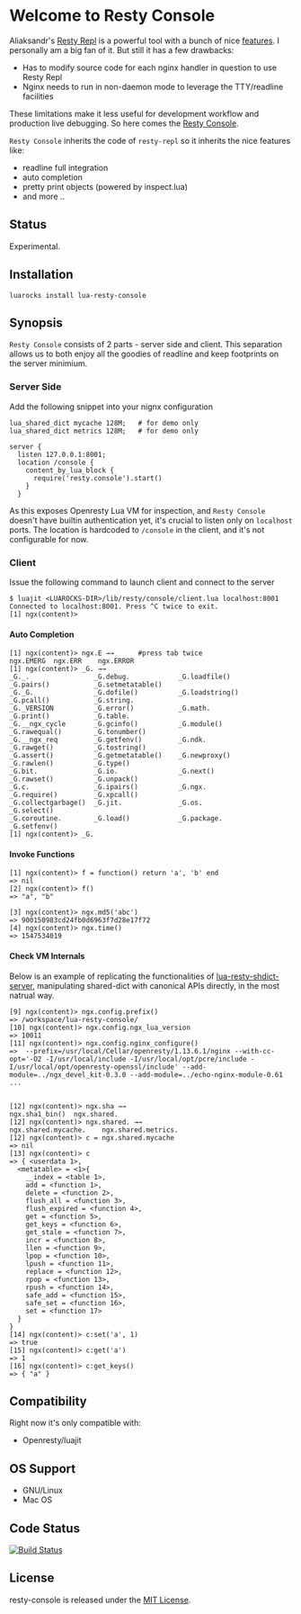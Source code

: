 # Welcome to Resty Console

Aliaksandr's [Resty Repl](https://github.com/saks/lua-resty-repl) is a powerful tool with a bunch of nice [features](https://github.com/saks/lua-resty-repl#features). I personally am a big fan of it. But still it has a few drawbacks:

* Has to modify source code for each nginx handler in question to use Resty Repl
* Nginx needs to run in non-daemon mode to leverage the TTY/readline facilities

These limitations make it less useful for development workflow and production live debugging. So here comes the [Resty Console](https://github.com/nicoster/lua-resty-console).

`Resty Console` inherits the code of `resty-repl` so it inherits the nice features like:
* readline full integration
* auto completion
* pretty print objects (powered by inspect.lua)
* and more ..
## Status
Experimental.

## Installation
```
luarocks install lua-resty-console
```

## Synopsis


`Resty Console` consists of 2 parts - server side and client. This separation allows us to both enjoy all the goodies of readline and keep footprints on the server minimium.

### Server Side
Add the following snippet into your nignx configuration
```
lua_shared_dict mycache 128M;   # for demo only 
lua_shared_dict metrics 128M;   # for demo only

server {
  listen 127.0.0.1:8001;
  location /console {
    content_by_lua_block {
      require('resty.console').start()
    }
  }
```
As this exposes Openresty Lua VM for inspection, and `Resty Console` doesn't have builtin authentication yet, it's crucial to listen only on `localhost` ports. 
The location is hardcoded to `/console` in the client, and it's not configurable for now.

### Client

Issue the following command to launch client and connect to the server
```
$ luajit <LUAROCKS-DIR>/lib/resty/console/client.lua localhost:8001
Connected to localhost:8001. Press ^C twice to exit.
[1] ngx(content)>
```

#### Auto Completion
```
[1] ngx(content)> ngx.E →→      #press tab twice
ngx.EMERG  ngx.ERR    ngx.ERROR        
[1] ngx(content)> _G. →→
_G._.                _G.debug.            _G.loadfile()        _G.pairs()           _G.setmetatable()
_G._G.               _G.dofile()          _G.loadstring()      _G.pcall()           _G.string.
_G._VERSION          _G.error()           _G.math.             _G.print()           _G.table.
_G.__ngx_cycle       _G.gcinfo()          _G.module()          _G.rawequal()        _G.tonumber()
_G.__ngx_req         _G.getfenv()         _G.ndk.              _G.rawget()          _G.tostring()
_G.assert()          _G.getmetatable()    _G.newproxy()        _G.rawlen()          _G.type()
_G.bit.              _G.io.               _G.next()            _G.rawset()          _G.unpack()
_G.c.                _G.ipairs()          _G.ngx.              _G.require()         _G.xpcall()
_G.collectgarbage()  _G.jit.              _G.os.               _G.select()          
_G.coroutine.        _G.load()            _G.package.          _G.setfenv()         
[1] ngx(content)> _G.
```

#### Invoke Functions
```
[1] ngx(content)> f = function() return 'a', 'b' end
=> nil
[2] ngx(content)> f()
=> "a", "b"

[3] ngx(content)> ngx.md5('abc')
=> 900150983cd24fb0d6963f7d28e17f72
[4] ngx(content)> ngx.time()
=> 1547534019
```

#### Check VM Internals

Below is an example of replicating the functionalities of [lua-resty-shdict-server](https://github.com/fffonion/lua-resty-shdict-server), manipulating shared-dict with canonical APIs directly, in the most natrual way.
```
[9] ngx(content)> ngx.config.prefix()
=> /workspace/lua-resty-console/
[10] ngx(content)> ngx.config.ngx_lua_version
=> 10011
[11] ngx(content)> ngx.config.nginx_configure()
=>  --prefix=/usr/local/Cellar/openresty/1.13.6.1/nginx --with-cc-opt='-O2 -I/usr/local/include -I/usr/local/opt/pcre/include -I/usr/local/opt/openresty-openssl/include' --add-module=../ngx_devel_kit-0.3.0 --add-module=../echo-nginx-module-0.61 ...


[12] ngx(content)> ngx.sha →→
ngx.sha1_bin()  ngx.shared.     
[12] ngx(content)> ngx.shared. →→
ngx.shared.mycache.    ngx.shared.metrics.  
[12] ngx(content)> c = ngx.shared.mycache
=> nil
[13] ngx(content)> c
=> { <userdata 1>,
  <metatable> = <1>{
    __index = <table 1>,
    add = <function 1>,
    delete = <function 2>,
    flush_all = <function 3>,
    flush_expired = <function 4>,
    get = <function 5>,
    get_keys = <function 6>,
    get_stale = <function 7>,
    incr = <function 8>,
    llen = <function 9>,
    lpop = <function 10>,
    lpush = <function 11>,
    replace = <function 12>,
    rpop = <function 13>,
    rpush = <function 14>,
    safe_add = <function 15>,
    safe_set = <function 16>,
    set = <function 17>
  }
}
[14] ngx(content)> c:set('a', 1)
=> true
[15] ngx(content)> c:get('a')
=> 1
[16] ngx(content)> c:get_keys()
=> { "a" }

```


## Compatibility
Right now it's only compatible with:
- Openresty/luajit

## OS Support
- GNU/Linux
- Mac OS


## Code Status

[![Build Status](https://api.travis-ci.com/nicoster/lua-resty-console.svg?branch=master)](https://api.travis-ci.com/nicoster/lua-resty-console)

## License

resty-console is released under the [MIT License](http://www.opensource.org/licenses/MIT).
